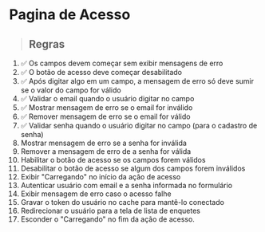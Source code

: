 # Pagina de Acesso

> ## Regras
1. ✅ Os campos devem começar sem exibir mensagens de erro
2. ✅ O botão de acesso deve começar desabilitado
3. ✅ Após digitar algo em um campo, a mensagem de erro só deve sumir se o valor do campo for válido
4. ✅ Validar o email quando o usuário digitar no campo
5. ✅ Mostrar mensagem de erro se o email for inválido
6. ✅ Remover mensagem de erro se o email for válido
7. ✅ Validar senha quando o usuário digitar no campo (para o cadastro de senha)
8. Mostrar mensagem de erro se a senha for inválida
9. Remover a mensagem de erro de a senha for válida
10. Habilitar o botão de acesso se os campos forem válidos
11. Desabilitar o botão de acesso se algum dos campos forem inválidos
12. Exibir "Carregando" no início da ação de acesso
13. Autenticar usuário com email e a senha informada no formulário
14. Exibir mensagem de erro caso o acesso falhe
15. Gravar o token do usuário no cache para mantê-lo conectado
16. Redirecionar o usuário para a tela de lista de enquetes
17. Esconder o "Carregando" no fim da ação de acesso.